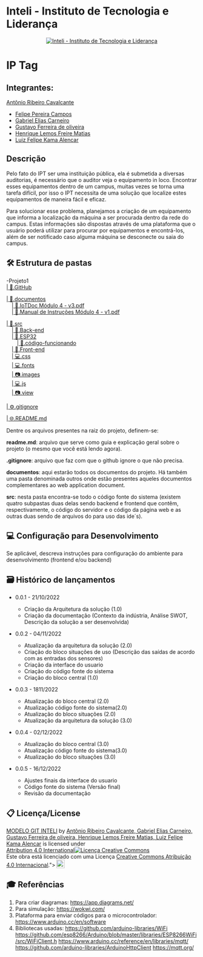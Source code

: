 # Inteli - Instituto de Tecnologia e Liderança 

<p align="center">
<a href= "https://www.inteli.edu.br/"><img src="https://www.inteli.edu.br/wp-content/uploads/2021/08/20172028/marca_1-2.png" alt="Inteli - Instituto de Tecnologia e Liderança" border="0"></a>
</p>

# IP Tag 

## Integrantes:  
<a href="https://linklist.bio/Grupo_1_Turma_1_Ip_Tag">Antônio Ribeiro Cavalcante</a>
- <a href="https://linklist.bio/Grupo_1_Turma_1_Ip_Tag">Felipe Pereira Campos</a>
- <a href="https://linklist.bio/Grupo_1_Turma_1_Ip_Tag">Gabriel Elias Carneiro</a>
- <a href="https://linklist.bio/Grupo_1_Turma_1_Ip_Tag">Gustavo Ferreira de oliveira</a>
- <a href="https://linklist.bio/Grupo_1_Turma_1_Ip_Tag">Henrique Lemos Freire Matias</a>
- <a href="https://linklist.bio/Grupo_1_Turma_1_Ip_Tag">Luiz Felipe  Kama Alencar</a>


## Descrição
Pelo fato do IPT ser uma instituição pública, ela é submetida a diversas auditorias, é necessário que o auditor veja o equipamento in loco. Encontrar esses equipamentos dentro de um campus, muitas vezes se torna uma tarefa difícil, por isso o IPT necessita de uma solução que localize estes equipamentos de maneira fácil e eficaz.

Para solucionar esse problema, planejamos a criação de um equipamento que informa a localização da máquina a ser procurada dentro da rede do campus. Estas informações são dispostas através de uma plataforma que o usuário poderá utilizar para procurar por equipamentos e encontrá-los, além de ser notificado caso alguma máquina se desconecte ou saia do campus.

## 🛠 Estrutura de pastas

-Projeto1<br>
|<a href="https://github.com/2022M4T1-Inteli/Projeto1">
📂.GitHub</a><br>

 |<a href="https://github.com/2022M4T1-Inteli/Projeto1/tree/main/documentos">
📂.documentos</a><br>
        &emsp;|<a href="https://github.com/2022M4T1-Inteli/Projeto1/blob/main/documentos/IoTDoc%20M%C3%B3dulo%204%20-%20v3.pdf">
        📃.IoTDoc Módulo 4 - v3.pdf</a><br>
        &emsp;|<a href="https://github.com/2022M4T1-Inteli/Projeto1/blob/main/documentos/Manual%20de%20Instru%C3%A7%C3%B5es%20M%C3%B3dulo%204%20-%20v1.pdf">
        📃.Manual de Instruções Módulo 4 - v1.pdf</a><br>

|<a href="https://github.com/2022M4T1-Inteli/Projeto1/tree/main/src">
📂.src</a><br>
    &emsp;|<a href="https://github.com/2022M4T1-Inteli/Projeto1/tree/main/src/Back-end">
    📂.Back-end</a><br>
            &emsp;|<a href="https://github.com/2022M4T1-Inteli/Projeto1/tree/main/src/Back-end/ESP32">
            📂.ESP32</a><br>
                &emsp;&emsp;|<a href="https://github.com/2022M4T1-Inteli/Projeto1/tree/main/src/Back-end/ESP32/c%C3%B3digo-funcionando">
                📃.código-funcionando</a><br>
    &emsp;|<a href="https://github.com/2022M4T1-Inteli/Projeto1/tree/main/src/Front-end">
    📂.Front-end</a><br>
            &emsp;|<a href="https://github.com/2022M4T1-Inteli/Projeto1/tree/main/src/Front-end/css">
            💻.css</a><br>
            &emsp;|<a href="https://github.com/2022M4T1-Inteli/Projeto1/tree/main/src/Front-end/fonts">
            💻.fonts</a><br>
            &emsp;|<a href="https://github.com/2022M4T1-Inteli/Projeto1/tree/main/src/Front-end/images">
            📷.images</a><br>
            &emsp;|<a href="https://github.com/2022M4T1-Inteli/Projeto1/tree/main/src/Front-end/js">
            💻.js</a><br>
            &emsp;|<a href="https://github.com/2022M4T1-Inteli/Projeto1/tree/main/src/Front-end/view">
            📷.view</a><br>

|<a href="https://github.com/2022M4T1-Inteli/Projeto1/blob/main/.gitignore">
⚙️.gitignore</a><br>

|<a href="https://github.com/2022M4T1-Inteli/Projeto1/blob/main/README.md">
🌐.README.md</a><br>



            

Dentre os arquivos presentes na raiz do projeto, definem-se:

**readme.md**: arquivo que serve como guia e explicação geral sobre o projeto (o mesmo que você está lendo agora).

**.gitignore**: arquivo que faz com que o github ignore o que não precisa.

**documentos**: aqui estarão todos os documentos do projeto. Há também uma pasta denominada outros onde estão presentes aqueles documentos complementares ao web application document.

**src**: nesta pasta encontra-se todo o código fonte do sistema (existem quatro subpastas duas delas sendo backend e frontend que contêm, respectivamente, o código do servidor e o código da página web e as outras duas sendo de arquivos do para uso das ide´s).

## 💻 Configuração para Desenvolvimento

Se aplicável, descreva instruções para configuração do ambiente para desenvolvimento (frontend e/ou backend)


## 🗃 Histórico de lançamentos

* 0.0.1 - 21/10/2022
    * Criação da Arquitetura da solução (1.0)
    * Criação da documentação (Contexto da indústria, Análise SWOT, Descrição da solução a ser desenvolvida)

* 0.0.2 - 04/11/2022
    * Atualização da arquitetura da solução (2.0)
    * Criação do bloco situações de uso (Descrição das saídas de acordo com as entradas dos sensores)
    * Criação da interface do usuario
    * Criação do código fonte do sistema
    * Criação do bloco central (1.0)

* 0.0.3 - 1811/2022
    * Atualização do bloco central (2.0)
    * Atualização código fonte do sistema(2.0)
    * Atualização do bloco situações (2.0)
    * Atualização da arquitetura da solução (3.0)

* 0.0.4 - 02/12/2022
    * Atualização do bloco central (3.0)
    * Atualização código fonte do sistema(3.0)
    * Atualização do bloco situações (3.0)
    
* 0.0.5 - 16/12/2022
    * Ajustes finais da interface do usuario
    * Código fonte do sistema (Versão final)
    * Revisão da documentação






## 📋 Licença/License

<p xmlns:cc="http://creativecommons.org/ns#" xmlns:dct="http://purl.org/dc/terms/"><a property="dct:title" rel="cc:attributionURL" href="https://github.com/2022M4T1-Inteli/Projeto1">MODELO GIT INTELI</a> by <a rel="cc:attributionURL dct:creator" property="cc:attributionName" href="https://linklist.bio/Grupo_1_Turma_1_Ip_Tag">Antônio Ribeiro Cavalcante, Gabriel Elias Carneiro, Gustavo Ferreira de oliveira, Henrique Lemos Freire Matias, Luiz Felipe  Kama Alencar</a> is licensed under <a href="http://creativecommons.org/licenses/by/4.0/?ref=chooser-v1" target="_blank" rel="license noopener noreferrer" style="display:inline-block;">Attribution 4.0 International<img style="<a rel="license" href="http://creativecommons.org/licenses/by/4.0/"><img alt="Licença Creative Commons" style="border-width:0" src="https://i.creativecommons.org/l/by/4.0/88x31.png" /></a><br />Este obra está licenciado com uma Licença <a rel="license" href="http://creativecommons.org/licenses/by/4.0/">Creative Commons Atribuição 4.0 Internacional</a>."><img style="height:22px!important;margin-left:3px;vertical-align:text-bottom;" src="https://mirrors.creativecommons.org/presskit/icons/by.svg?ref=chooser-v1"></a></p>

## 🎓 Referências

1. Para criar diagramas: https://app.diagrams.net/
2. Para simulação: https://wokwi.com/ 
3. Plataforma para enviar códigos para o microcontrolador: https://www.arduino.cc/en/software
4. Bibliotecas usadas: 
https://github.com/arduino-libraries/WiFi
https://github.com/esp8266/Arduino/blob/master/libraries/ESP8266WiFi/src/WiFiClient.h
https://www.arduino.cc/reference/en/libraries/mqtt/
https://github.com/arduino-libraries/ArduinoHttpClient
https://mqtt.org/
 
